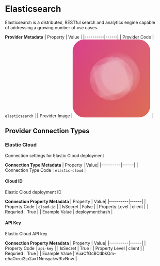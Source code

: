 # Elasticsearch
Elasticsearch is a distributed, RESTful search and analytics engine capable of addressing a growing number of use cases.

**Provider Metadata**
| Property | Value |
|----------|------|
| Provider Code | `elasticsearch` |
| Provider Image |![Elasticsearch Provider Small Image](./images/elasticsearch_small.png) |

## Provider Connection Types

<a name="elastic-cloud"></a>
### Elastic Cloud
Connection settings for Elastic Cloud deployment

**Connection Type Metadata**
| Property | Value|
|----------|------|
| Connection Type Code | `elastic-cloud` |

<a name="elastic-cloud_cloud-id"></a>
#### Cloud ID
Elastic Cloud deployment ID

**Connection Property Metadata**
| Property | Value|
|----------|------|
| Property Code | `cloud-id` |
| IsSecret | False |
| Property Level | client |
| Requried | True |
| Example Value | deployment:hash |

<a name="elastic-cloud_api-key"></a>
#### API Key
Elastic Cloud API key

**Connection Property Metadata**
| Property | Value|
|----------|------|
| Property Code | `api-key` |
| IsSecret | True |
| Property Level | client |
| Requried | True |
| Example Value | VuaCfGcBCdbkQm-e5aOx:ui2lp2axTNmsyakw9tvNnw |



